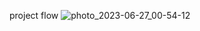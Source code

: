 project flow
![photo_2023-06-27_00-54-12](https://github.com/raghadislam/ATM_machine_project/assets/112733878/f63781d4-dfa7-4db0-8641-3562652d1877)
